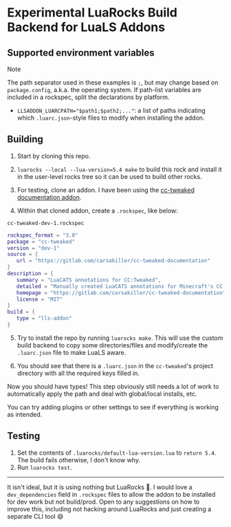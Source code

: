 # Experimental LuaRocks Build Backend for LuaLS Addons

## Supported environment variables

> [!NOTE]
> The path separator used in these examples is `;`, but may change based on `package.config`, a.k.a. the operating system. If path-list variables are included in a rockspec, split the declarations by platform.

- `LLSADDON_LUARCPATH="$path1;$path2;..."`: a list of paths indicating which `.luarc.json`-style files to modify when installing the addon.

## Building

1. Start by cloning this repo.

2. `luarocks --local --lua-version=5.4 make` to build this rock and install it in the user-level rocks tree so it can be used to build other rocks.

3. For testing, clone an addon. I have been using the [cc-tweaked documentation addon](https://gitlab.com/carsakiller/cc-tweaked-documentation).

4. Within that cloned addon, create a `.rockspec`, like below:

`cc-tweaked-dev-1.rockspec`

```lua
rockspec_format = "3.0"
package = "cc-tweaked"
version = "dev-1"
source = {
   url = "https://gitlab.com/carsakiller/cc-tweaked-documentation"
}
description = {
   summary = "LuaCATS annotations for CC:Tweaked",
   detailed = "Manually created LuaCATS annotations for Minecraft's CC:Tweaked computer mod",
   homepage = "https://gitlab.com/carsakiller/cc-tweaked-documentation",
   license = "MIT"
}
build = {
   type = "lls-addon"
}
```

5. Try to install the repo by running `luarocks make`. This will use the custom build backend to copy some directories/files and modify/create the `.luarc.json` file to make LuaLS aware.

6. You should see that there is a `.luarc.json` in the `cc-tweaked`'s project directory with all the required keys filled in.

Now you should have types! This step obviously still needs a lot of work to automatically apply the path and deal with global/local installs, etc.

You can try adding plugins or other settings to see if everything is working as intended.

## Testing

1. Set the contents of `.luarocks/default-lua-version.lua` to `return 5.4`. The build fails otherwise, I don't know why.
2. Run `luarocks test`.

---

It isn't ideal, but it is using nothing but LuaRocks 🤷. I would love a `dev_dependencies` field in `.rockspec` files to allow the addon to be installed for dev work but not build/prod. Open to any suggestions on how to improve this, including not hacking around LuaRocks and just creating a separate CLI tool 😄
